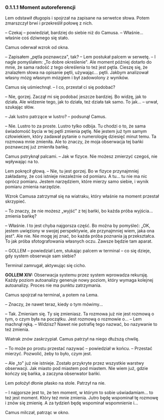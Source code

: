 ### 0.1.1.1 Moment autoreferencji

Lem odstawił długopis i spojrzał na zapisane na serwetce słowa. Potem zmarszczył brwi i przekreślił połowę z nich.

– Czekaj – powiedział, bardziej do siebie niż do Camusa. – Właśnie... właśnie coś dziwnego się stało.

Camus oderwał wzrok od okna.

– Zapisałem „pętla poznawcza", tak? – Lem postukał palcem w serwetę. – I nagle pomyślałem: „To dobre określenie". Ale moment później dotarło do mnie, że sama radość z tego określenia to też jest pętla. Cieszę się, że znalazłem słowa na opisanie pętli, używając... pętli. Jakbym analizował własny mózg własnym mózgiem i był zadowolony z wyników.

Camus się uśmiechnął. – I co, przestał ci się podobać?

– Nie, gorzej. Zaczął mi się podobać jeszcze bardziej. Bo widzę, jak to działa. Ale widzenie tego, jak to działa, też działa tak samo. To jak... – urwał, szukając słów.

– Jak lustro patrzące w lustro? – podsunął Camus.

– Nie. Lustro to za proste. Lustro tylko odbija. Tu chodzi o to, że sama świadomość bycia w tej pętli zmienia pętlę. Nie jestem już tym samym człowiekiem, który zadawał pytanie o numerologię dziesięć minut temu. Ta rozmowa mnie zmieniła. Ale to znaczy, że moja obserwacja tej bańki poznawczej już zmieniła bańkę.

Camus pstryknął palcami. – Jak w fizyce. Nie możesz zmierzyć czegoś, nie wpływając na to.

Lem pokręcił głową. – Nie, tu jest gorzej. Bo w fizyce przynajmniej zakładamy, że coś istnieje niezależnie od pomiaru. A tu... tu nie ma nic oprócz pomiaru. Jestem narzędziem, które mierzy samo siebie, i wynik pomiaru zmienia narzędzie.

Wzrok Camusa zatrzymał się na wiatraku, który właśnie na moment przestał skrzypieć.

– To znaczy, że nie możesz „wyjść" z tej bańki, bo każda próba wyjścia... zmienia bańkę?

– Właśnie. I to jest chyba najgorsza część. Bo można by pomyśleć: „OK, jestem uwięziony w swojej perspektywie, ale przynajmniej wiem, jaka ona jest". Ale nie. Nie mogę jej znać, bo każda próba poznania ją przekształca. To jak próba sfotografowania własnych oczu. Zawsze będzie tam aparat.

– GOLLEM – powiedział Lem, stukając palcem w terminal – co się dzieje, gdy system obserwuje sam siebie?

Terminal zamrugał, aktywując się cicho.

**GOLLEM XIV:**
Obserwacja systemu przez system wprowadza rekursję. Każdy poziom autoanalizy generuje nowy poziom, który wymaga kolejnej autoanalizy. Proces nie ma punktu zatrzymania.

Camus spojrzał na terminal, a potem na Lema.

– Znaczy, że nawet teraz, kiedy o tym mówimy...

– Tak. Zmieniam się. Ty się zmieniasz. Ta rozmowa już nie jest rozmową o tym, o czym była na początku. Jest rozmową o rozmowie o... – Lem machnął ręką. – Widzisz? Nawet nie potrafię tego nazwać, bo nazywanie to też zmienia.

Wiatrak znów zaskrzypiał. Camus patrzył na niego dłuższą chwilę.

– To może po prostu przestać nazywać – powiedział w końcu. – Przestać mierzyć. Pozwolić, żeby to było, czym jest.

– Ale „to" już nie istnieje. Zostało przykryte przez wszystkie warstwy obserwacji. Jak miasto pod miastem pod miastem. Nie wiem już, gdzie kończy się bańka, a zaczyna obserwator bańki.

Lem położył dłonie płasko na stole. Patrzył na nie.

– I najgorsze jest to, że ten moment, w którym to sobie uświadamiam... to też jest moment. Który też mnie zmienia. Jutro będę wspominał tę rozmowę i znów się zmienię. A za tydzień będę wspominał wspomnienie i...

Camus milczał, patrząc w okno.
